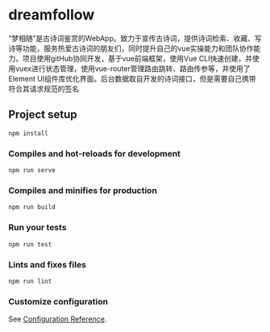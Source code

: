 # dreamfollow
“梦相随”是古诗词鉴赏的WebApp。致力于宣传古诗词，提供诗词检索、收藏、写诗等功能，服务热爱古诗词的朋友们，同时提升自己的vue实操能力和团队协作能力。项目使用gitHub协同开发，基于vue前端框架，使用Vue CLI快速创建，并使用vuex进行状态管理，使用vue-router管理路由跳转、路由传参等，并使用了Element UI组件库优化界面。后台数据取自开发的诗词接口，但是需要自己携带符合其请求规范的签名


## Project setup
```
npm install
```

### Compiles and hot-reloads for development
```
npm run serve
```

### Compiles and minifies for production
```
npm run build
```

### Run your tests
```
npm run test
```

### Lints and fixes files
```
npm run lint
```

### Customize configuration
See [Configuration Reference](https://cli.vuejs.org/config/).
